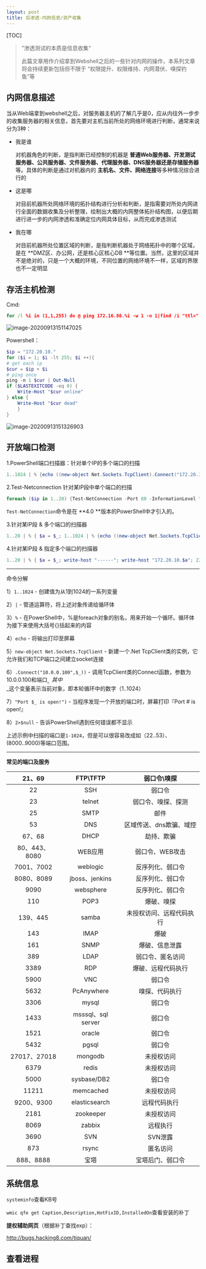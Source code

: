 ```yaml
---
layout: post
title: 后渗透-内网信息/资产收集
---
```


[TOC]

>”渗透测试的本质是信息收集“
>
>此篇文章用作介绍拿到Webshell之后的一些针对内网的操作，本系列文章将会持续更新包括但不限于 “权限提升、权限维持、内网潜伏、嗅探钓鱼”等



## 内网信息描述

当从Web端拿到webshell之后，对服务器主机的了解几乎是0，应从内往外一步步的收集服务器的相关信息，首先要对主机当前所处的网络环境进行判断，通常来说分为3种：

- 我是谁

  对机器角色的判断，是指判断已经控制的机器是 **普通Web服务器、开发测试服务器、公共服务器、文件服务器、代理服务器、DNS服务器还是存储服务器**等。具体的判断是通过对机器内的 **主机名、文件、网络连接**等多种情况综合进行的

- 这是哪

  对目前机器所处网络环境的拓扑结构进行分析和判断，是指需要对所处内网进行全面的数据收集及分析整理，绘制出大概的内网整体拓扑结构图，以便后期进行进一步的内网渗透和准确定位内网具体目标，从而完成渗透测试

- 我在哪

  对目前机器所处位置区域的判断，是指判断机器处于网络拓扑中的哪个区域，是在 **DMZ区、办公网，还是核心区核心DB **等位置。当然，这里的区域并不是绝对的，只是一个大概的环境，不同位置的网络环境不一样，区域的界限也不一定明显

  

## 存活主机检测

Cmd:

```cmd
for /l %i in (1,1,255) do @ ping 172.16.80.%i -w 1 -n 1|find /i "ttl="
```

![image-20200913151147025](https://tva1.sinaimg.cn/large/007S8ZIlgy1gip1kdg744j312m04omyf.jpg)

Powershell：

```powershell
$ip = "172.20.10."
for ($i = 1; $i -lt 255; $i ++){
# get each ip
$cur = $ip + $i
# ping once 
ping -n 1 $cur | Out-Null
if ($LASTEXITCODE -eq 0) {
	Write-Host "$cur online"
} else {
	Write-Host "$cur dead"
	}
}
```

![image-20200913151326903](https://tva1.sinaimg.cn/large/007S8ZIlgy1gip1m2n2qfj312s08ewgj.jpg)



## 开放端口检测

1.PowerShell端口扫描器：针对单个IP的多个端口的扫描

```powershell
1..1024 | % {echo ((new-object Net.Sockets.TcpClient).Connect("172.20.10.1",$_)) "Port $_ is open!"} 2>$null
```

2.Test-Netconnection 针对某IP段中单个端口的扫描

```powershell
foreach ($ip in 1..20) {Test-NetConnection -Port 80 -InformationLevel "Detailed" 172.20.10.$ip}
```

`Test-NetConnection`命令是在 **4.0 **版本的PowerShell中才引入的。

3.针对某IP段 & 多个端口的扫描器

```powershell
1..20 | % { $a = $_; 1..1024 | % {echo ((new-object Net.Sockets.TcpClient).Connect("172.20.10.$a",$_)) "Port $_ is open!"} 2>$null}
```

4.针对某IP段 & 指定多个端口的扫描器

```powershell
1..20 | % { $a = $_; write-host "------"; write-host "172.20.10.$a"; 22,53,80,445 | % {echo ((new-object Net.Sockets.TcpClient).Connect("10.0.0.$a",$_)) "Port $_ is open!"} 2>$null}
```

---

命令分解

1）`1..1024` - 创建值为从1到1024的一系列变量

2）`|` - 管道运算符，将上述对象传递给循环体

3）`%` - 在PowerShell中，%是foreach对象的别名，用来开始一个循环。循环体为接下来使用大括号{}括起来的内容

4）`echo` - 将输出打印至屏幕

5）`new-object Net.Sockets.TcpClient` - 新建一个.Net TcpClient类的实例，它允许我们和TCP端口之间建立socket连接

6）`.Connect("10.0.0.100",$_))` - 调用TcpClient类的Connect函数，参数为10.0.0.100和端口$_。其中$_这个变量表示当前对象，即本轮循环中的数字（1..1024）

7）`"Port $_ is open!")` - 当程序发现一个开放的端口时，屏幕打印『Port # is open!』

8）`2>$null` - 告诉PowerShell遇到任何错误都不显示

上述示例中扫描的端口是`1-1024`，但是可以很容易改成如（22..53）、(8000..9000)等端口范围。

---

**常见的端口及服务**

|    21、69     |      FTP\TFTP      |       弱口令\嗅探        |
| :-----------: | :----------------: | :----------------------: |
|      22       |        SSH         |          弱口令          |
|      23       |       telnet       |    弱口令、嗅探、探测    |
|      25       |        SMTP        |           邮件           |
|      53       |        DNS         | 区域传送、dns欺骗、域控  |
|    67、68     |        DHCP        |        劫持、欺骗        |
| 80、443、8080 |      WEB应用       |     弱口令、WEB攻击      |
|  7001、7002   |      weblogic      |     反序列化、弱口令     |
|  8080、8089   |   jboss、jenkins   |     反序列化、弱口令     |
|     9090      |     websphere      |     反序列化、弱口令     |
|      110      |        POP3        |        爆破、嗅探        |
|   139、445    |       samba        | 未授权访问、远程代码执行 |
|      143      |        IMAP        |           爆破           |
|      161      |        SNMP        |      爆破、信息泄露      |
|      389      |        LDAP        |     弱口令、匿名访问     |
|     3389      |        RDP         |    爆破、远程代码执行    |
|     5900      |        VNC         |          弱口令          |
|     5632      |     PcAnywhere     |      嗅探、代码执行      |
|     3306      |       mysql        |          弱口令          |
|     1433      | msssql、sql server |          弱口令          |
|     1521      |       oracle       |          弱口令          |
|     5432      |       pgsql        |          弱口令          |
| 27017、27018  |      mongodb       |        未授权访问        |
|     6379      |       redis        |        未授权访问        |
|     5000      |    sysbase/DB2     |          弱口令          |
|     11211     |     memcached      |        未授权访问        |
|  9200、9300   |   elasticsearch    |       远程代码执行       |
|     2181      |     zookeeper      |        未授权访问        |
|     8069      |       zabbix       |         远程执行         |
|     3690      |        SVN         |         SVN泄露          |
|      873      |       rsync        |         匿名访问         |
|   888、8888   |        宝塔        |     宝塔后门、弱口令     |

## 系统信息

`systeminfo`查看KB号

`wmic qfe get Caption,Description,HotFixID,InstalledOn`查看安装的补丁

**提权辅助网页**（根据补丁查找exp）：

http://bugs.hacking8.com/tiquan/



## 查看进程

